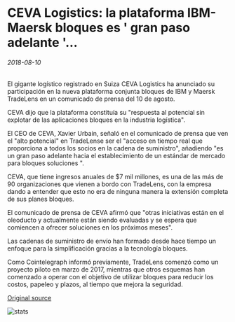 # CEVA Logistics: la plataforma IBM-Maersk bloques es ' gran paso adelante '...

###### 2018-08-10

El gigante logístico registrado en Suiza CEVA Logistics ha anunciado su participación en la nueva plataforma conjunta bloques de IBM y Maersk TradeLens en un comunicado de prensa del 10 de agosto.

CEVA dijo que la plataforma constituía su "respuesta al potencial sin explotar de las aplicaciones bloques en la industria logística".

El CEO de CEVA, Xavier Urbain, señaló en el comunicado de prensa que ven el "alto potencial" en TradeLense ser el "acceso en tiempo real que proporciona a todos los socios en la cadena de suministro", añadiendo "es un gran paso adelante hacia el establecimiento de un estándar de mercado para bloques soluciones ".

CEVA, que tiene ingresos anuales de $7 mil millones, es una de las más de 90 organizaciones que vienen a bordo con TradeLens, con la empresa dando a entender que esto no era de ninguna manera la extensión completa de sus planes bloques.

El comunicado de prensa de CEVA afirmó que "otras iniciativas están en el oleoducto y actualmente están siendo evaluadas y se espera que comiencen a ofrecer soluciones en los próximos meses".

Las cadenas de suministro de envío han formado desde hace tiempo un enfoque para la simplificación gracias a la tecnología bloques.

Como Cointelegraph informó previamente, TradeLens comenzó como un proyecto piloto en marzo de 2017, mientras que otros esquemas han comenzado a operar con el objetivo de utilizar bloques para reducir los costos, papeleo y plazos, al tiempo que mejora la seguridad.

[Original source](https://cointelegraph.com/news/ceva-logistics-ibm-maersk-blockchain-platform-is-a-big-step-forward)

![stats](https://c.statcounter.com/11760860/0/a89fa40b/1/ "stats")